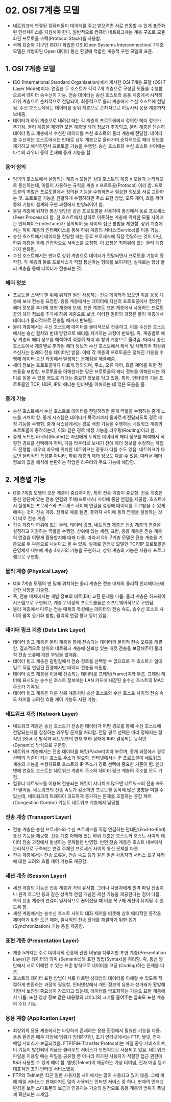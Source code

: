 # 02. OSI 7계층 모델
- 네트워크에 연결된 컴퓨터들이 데이터를 주고 받으려면 서로 연동할 수 있게 표준화된 인터페이스를 지원해야 한다. 일반적으로 컴퓨터 네트워크에는 계층 구조로 모듈화된 프로토콜 스택(Protocol Stack)을 사용함.
- 국제 표준화 기구인 ISO가 확립한 OSI(Open Systems Interconnection) 7계층 모델은 개방화된 Open 데이터 통신 환경에 적합한 계층적 구현 모델의 표준.

## 1. OSI 7계층 모델 
- ISO (International Standard Organization)에서 제시한 OSI 7계층 모델 (OSI 7 Layer Model)이다. 연결한 두 호스트가 각각 7개 계층으로 구성된 모듈을 수행함으로써 데이터 송수신이 가능. 전송 데이터는 송신
호스트의 응용 계층에서 시작해 하위 계층으로 순차적으로 전달되어, 최종적으로 물리 계층에서 수신 호스트에 전달됨. 수신 호스트에서는 데이터를 상위 계층으로 순차적으로 이동시켜 응용 계층까지 보내줌.
- 데이터가 하위 계층으로 내려갈 때는 각 계층의 프로토콜에서 정의한 헤더 정보가 추가됨. 물리 계층을 제외한 모든 계층엣 헤더 정보가 추가되고, 물리 계층은 단순히 데이터 링크 계층에서 수신한 데이터를 수신 호스트의 물리 계층에
전달함. 데이터를 수신하는 호스트에서는 반대로 상위 계층으로 올라가며 순차적으로 헤더 정보를 제거하고 해석하면서 프로토콜 기능을 수행함. 송신 호스트와 수신 호스트 사이에는 다수의 라우터 등이 존재해 중개 기능을 함.

### 용어 정의
- 임의의 호스트에서 실행되는 계층 n 모듈은 상대 호스트의 계층 n 모듈과 논리적으로 통신하는데, 이들이 사용하는 규칙을 계층 n 프로토콜(Protocol) 이라 함. 프로토콜의 역할은 프로토콜에서 정의된 기능을 수행하면서 필요한
정보를 서로 교환하는 것. 프로토콜 기능을 원할하게 수행하려면 주소 표현 방법, 오류 제어, 흐름 제어 등의 기능이 설계와 구현 과정에서 반영되어야 함.
- 동일 게층에 위치한 통신 양단은 같은 프로토콜을 사용하여 통신해서 동료 프로세스(Peer Process)라 함. 한 호스트에서 상하로 이웃하는 계층에 위치한 모듈 사이에는 인터페이스(Interface)가 정의되어 둘 사이의 접근 방법을
제한함. 상위 계층에서는 하위 계층의 인터페이스를 통해 하위 계층의 서비스(Service)를 이용 가능.
- 송신 호스트에서 데이터를 전달할 때는 동료 프로세스에 직접 전달하는 것이 아닌, 하위 계층을 통해 간접적으로 서비스를 요청함. 이 요청은 최하위에 있는 물리 계층까지 반복됨.
- 수신 호스트에서는 반대로 상위 계층으로 데이터가 전달되면서 프로토콜 기능이 동작함. 각 계층의 동료 프로세스가 직접 통신하는 형태를 보이지만, 실제로는 항상 물리 계층을 통해 데이터가 전송되는 것.

### 헤더 정보
- 프로토콜 스택의 맨 위에 위치한 일반 사용자는 전송 데이터가 있으면 이를 응용 계층에 보내 전송을 요청함. 응용 계층에서는 데이터에 자신의 프로토콜에서 정의한 헤더 정보를 추가해 표현 계층에 보냄. 표현 계층도 표현 계층에서
사용하는 프로토콜의 헤더 정보를 추가해 하위 계층으로 보냄. 이러한 일련의 과정은 물리 계층에서 데이터가 물리적으로 전송될 때까지 반복됨.
- 물리 계층에서는 수신 호스트에 데이터를 물리적으로 전송하고, 이를 수신한 호스트에서는 송신 절차와 반대 방향으로 헤더를 제거하는 과정이 반복됨. 즉, 계층별로 해당 계층의 헤더 정보를 해석하여 적절히 처리 후 항위 계층으로
올려줌. 따라서 송신 호스트에서 계층별로 추가된 헤더 정보가 수신 호스트에서 해석 및 삭제되어 최상위 수신자는 원래의 전송 데이터만 받음. 이떄 각 계층의 프로토콜은 정해진 기응을 수행해 데이터 송신 과정에서 발생하는 문제점을
해결해줌.
- 헤더 정보는 프로토콜마다 다르게 정의되며, 주소, 오류 제어, 흐름 제어를 위한 정보들을 포함함. 프로토콜을 이해한다는 말은 프로토콜의 헤더 정보를 이해한다는 의미로 읽을 수 있을 정도로 헤더는 중요한 정보를 담고 있음. 특히,
인터넷의 기본 프로토콜인 TCP, UDP, IP의 헤더는 인터넷을 이해하는 데 많은 도움을 줌.

### 중개 기능
- 송신 호스트에서 수신 호스트로 데이터를 전달하려면 중개 역할을 수행하는 중개 노드를 거쳐야 함. 중개 시스템은 데이터가 목적지까지 올바르게 전달되도록 경로 배정 기능을 수행함. 중개 시스템에서는 경로 배정 기능을 수행하는
네트워크 계층의 프로토콜이 동작하는데, 이와 같은 경로 배정 기능을 라우팅(Routing)이라 함.
- 중개 노드인 라우터(Router)는 자신에게 도착한 데이터의 헤더 정보를 해석해서 적절한 경로를 선택해야 하며, 다음 라우터로 보내기 전에 헤더 정보를 수정하는 작업도 진행함. 라우터 좌우에 위치한 네트워크는 종류가 다를 수도
있음. 네트워크가 다르면 물리적인 특성뿐 아니라, 하위 계층의 헤더 정보도 다를 수 있음. 따라서 헤더 정보의 값을 해석해 변환하는 작업은 라우터의 주요 기능에 해당함.

## 2. 계층별 기능
- OSI 7계층 모델의 모든 계층이 중요하지만, 특히 전송 계층이 중요함. 전송 계층은 통신 양단에 있는 전송 연결의 주체(프로세스) 사이에 종단 연결을 제공함. 호스트에서 실행되는 프로세스와 프로세스 사이에 연결을 설정해 데이터를
주고받을 수 있게 해주는 것이 전송 계층. 전화로 예를 들면, 통화자 사이에 통화 연결을 설정하는 것이 바로 전송 계층.
- 전송 계층의 하위에 있는 물리, 데이터 링크, 네트워크 계층은 전송 계층의 연결을 설정하고 지원하는 역할을 수행함. 상위에 있는 세션, 표현, 응용 계층은 전송 계층의 연결을 어떻게 활용할지에 대해 다룸. 따라서 OSI 7계층
모델은 전송 계층을 기준으로 두 부분으로 나뉜다고 볼 수 있음. 실제로 인터넷 모델인 TCP/IP 프로토콜은 운영체제 내부에 계층 4까지의 기능을 구현하고, 상위 계층의 기능은 사용자 프로그램으로 구현함.

### 물리 계층 (Physical Layer)
- OSI 7계층 모델의 맨 밑에 위치하는 물리 계층은 전송 매체의 물리적 인터페이스에 관한 사항을 기술함.
- 즉, 전송 매체에서는 개별 정보의 비트(Bit) 교환 문제를 다룸. 물리 계층은 하드웨어 시스템으로 구현되고, 계층 2 이상의 프로토콜들은 소프트웨어적으로 구현됨.
- 물리 계층에서 다루는 전송 매체의 특성에는 데이터의 전송 속도, 송수신 호스트 사이의 클록 동기화 방법, 물리적 연결 형태 등이 있음.

### 데이터 링크 계층 (Data Link Layer)
- 데이터 링크 계층은 물리 계층을 통해 전송되는 데이터의 물리적 전송 오류를 해결함. 결과적으로 상위의 네트워크 계층에 신뢰성 있는 패킷 전송을 보장해주어 물리적 전송 오류에 대한 부담을 없애줌.
- 데이터 링크 계층은 갈림길에서 전송 경로를 선택할 수 없으므로 두 호스트가 일대일로 직접 연결된 환경에서만 데이터 전송을 지원함.
- 데이터 링크 계층을 이용해 전송되는 데이터를 프레임(Frame)이라 부름. 프레임 헤더에 표시되는 송수신 호스트 정보에는 LAN 카드에 내장된 송수신 호스트의 MAC 주소가 기록됨.
- 데이터 링크 계층은 다른 상위 걔층처럼 송신 호스트와 수신 호스트 사이의 전송 속도 차이를 고려한 흐름 제어 기능도 지원 가능.

### 네트워크 계층 (Network Layer)
- 네트워크 계층은 송신 호스트가 전송한 데이터가 어떤 경로를 통해 수신 호스트에 전달되는지를 결정하는 라우팅 문제를 처리함. 전달 경로 선택은 미리 정해지는 정적인 (Static) 방식과 네트워크의 현재 부하 상태에 따라 결정되는
동적인 (Dynamic) 방식으로 구분함.
- 네트워크 계층에서는 전송 데이터를 패킷(Packet)이라 부르며, 중개 과정에서 경로 선택의 기준이 되는 호스트 주소가 필요함. 인터넷에서는 IP 프로토콜이 네트워크 계층의 기능을 수행하므로 호스트의 IP 주소가 경로 선택에 
중요한 기준이 됨. 인터넷에 연결된 호스트는 네트워크 계층의 주소와 데이터 링크 계층의 주소를 모두 가짐.
- 컴퓨터 네트워크를 이용해 전송되는 패킷이 지나치게 많으면 네트워크의 전송 속도가 떨어짐. 네트워크의 전송 속도가 감소하면 프로토콜 동작에 많은 영향을 미칠 수 있는데, 네트워크의 트래픽이 과도하게 증가하는 문제를 조절하는
혼잡 제어(Congestion Control) 기능도 네트워크 계층에서 담당함.

### 전송 계층 (Transport Layer)
- 전송 계층은 송신 프로세스와 수신 프로세스를 직접 연결하는 단대단(End-to-End) 통신 기능을 제공함. 전송 계층 아래에 있는 하위 계층은 호스트와 호스트 사이의 데이터 전송 과정에서 발생하는 문제들만 반영함. 반면 전송
계층은 호스트 내부에서 논리적으로 구축되는 연결 주체인 프로세스 사이의 통신 문제를 다룸.
- 전송 계층에서는 전송 오류율, 전송 속도 등과 같은 일반 사용자의 서비스 요구 유형에 대한 고려와 흐름 제어 기능도 제공함.

### 세션 계층 (Session Layer)
- 세션 계층의 기능은 전송 계층과 거의 유사함. 그러나 사용자에게 원격 파일 전송이나 원격 로그인 등과 같은 상위적 연결 개념인 세션 기능을 제공한다는 점이 다름. 특히 전송 계층의 연결이 일시적으로 끊어졌을 때 이를 복구해
세션이 유지될 수 있도록 함.
- 세션 계층에서는 송수신 호스트 사이의 대화 제어를 비롯해 상호 배타적인 동작을 제어하기 위한 토큰 제어, 일시적인 전송 장애를 해결하기 위한 동기 (Synchronization) 기능 등을 제공함.

### 표현 계층 (Presentation Layer)
- 계층 5까지는 주로 데이터의 전송에 관한 내용을 다루지만 표현 계층(Presentation Layer)은 데이터의 의미 (Semantic)와 표현 방법(Syntax)을 처리함. 즉, 통신 양단에서 서로 이해할 수 있는 표준 방식으로 데이터를
코딩 (Coding)하는 문제를 다룸.
- 호스트의 데이터 표현 방법이 서로 다르면 상대방의 데이터를 이해할 수 있도록 적절하게 변환하는 과정이 필요함. 인터넷상에서 개인 정보의 유통과 상거래가 활발해지면서 보안의 중요성이 강조되고 있는데, 데이터를 암호화하는 기술도
표현 계층에서 다룸. 또한 영상 정보 같은 대용량의 데이터의 크기를 줄여주는 압축도 표현 계층의 주요 기능.

### 응용 계층 (Application Layer)
- 최상위의 응용 계층에서는 다양하게 존재하는 응용 환경에서 필요한 기능을 다룸. 응용 환경은 매우 다양해 범위가 방대하지만, 초기 인터넷에서는 FTP, 텔넷, 전자 메일 서비스가 보급되었음. FTP(File Transfer Protocol)는
파일 공유 서비스이며, 이 기능이 발전되어 지금은 클라우드 서비스가 보편적으로 사용되고 있음. 네트워크 파일을 이용할 때는 파일을 공유할 뿐 아니라 허가된 사용자가 적절한 접근 권한에 따라 사용할 수 있게 해야 함. 
텔넷(Telnet)이 제공하는 가상 터미널, 전자 메일 등고 대표적인 초기 인터넷 서비스였음.
- FTP와 Telnet은 최근 일반 사용자들 사이에서는 많이 사용되고 있지 않음. 그에 비해 메일 서비스는 현재까지도 많이 사용되는 인터넷 서비스 중 하나. 현재의 인터넷 환경을 보면 스마트폰의 보급과 인공지능 기술의 발전으로 응용
계층의 범위가 폭넓게 확산되는 추세임.
